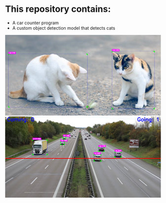 <h1>
  This repository contains:
</h1>
<ul>
  <li>A car counter program</li>
  <li>A custom object detection model that detects cats</li>
</ul>
<img src = "cats.png" width = "1000"/>
<br>
<img src = "cars.png" width = "1000"/>
